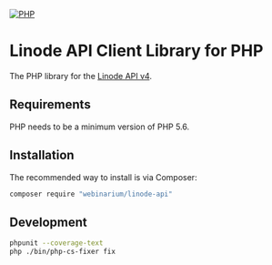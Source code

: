 [![PHP](https://img.shields.io/badge/PHP-5.6%2B-blue.svg)](https://secure.php.net/migration56)

# Linode API Client Library for PHP

The PHP library for the [Linode API v4](https://developers.linode.com).

## Requirements

PHP needs to be a minimum version of PHP 5.6.

## Installation

The recommended way to install is via Composer:

```bash
composer require "webinarium/linode-api"
```

## Development

```bash
phpunit --coverage-text
php ./bin/php-cs-fixer fix
```
